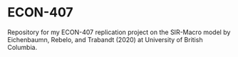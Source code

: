 # ECON-407

Repository for my ECON-407 replication project on the SIR-Macro model by Eichenbaumn, Rebelo, and Trabandt (2020) at University of British Columbia.
